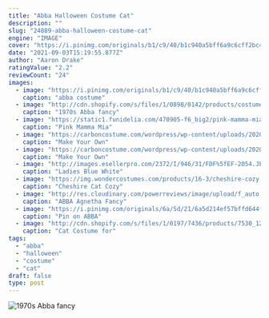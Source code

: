 ```yaml
---
title: "Abba Halloween Costume Cat"
description: ""
slug: "24889-abba-halloween-costume-cat"
engine: "IMAGE"
cover: "https://i.pinimg.com/originals/b1/c9/40/b1c940a5bff6a9c6cff2bc467ade80a6.jpg"
date: "2021-09-03T15:19:55.877Z"
author: "Aaron Drake"
ratingValue: "2.2"
reviewCount: "24"
images:
  - image: "https://i.pinimg.com/originals/b1/c9/40/b1c940a5bff6a9c6cff2bc467ade80a6.jpg"
    caption: "abba costume"
  - image: "http://cdn.shopify.com/s/files/1/0898/0142/products/costume-001087-the-1970s-abba-gold-girls_grande.jpeg?v=1439202648"
    caption: "1970s Abba fancy"
  - image: "https://static1.funidelia.com/470905-f6_big2/pink-mamma-mia-costume-for-girls-abba.jpg"
    caption: "Pink Mamma Mia"
  - image: "https://carboncostume.com/wordpress/wp-content/uploads/2020/02/Cat-Dress-back1.2.png"
    caption: "Make Your Own"
  - image: "https://carboncostume.com/wordpress/wp-content/uploads/2020/02/DSC_0276-650x430.jpg"
    caption: "Make Your Own"
  - image: "http://images.esellerpro.com/2372/I/946/31/FDF%5fEF-2054.JPG"
    caption: "Ladies Blue White"
  - image: "https://img.wondercostumes.com/products/16-3/cheshire-cozy.jpg"
    caption: "Cheshire Cat Cozy"
  - image: "http://res.cloudinary.com/powerreviews/image/upload/f_auto,w_221,h_521/prod/yeu9cgzl5ukzwp2rcf7d.jpg?TB_iframe=true&height=300&width=300"
    caption: "ABBA Agnetha Fancy"
  - image: "https://i.pinimg.com/originals/6a/5d/21/6a5d214ef57bffd644fa8d5428a50c7b.jpg"
    caption: "Pin on ABBA"
  - image: "http://cdn.shopify.com/s/files/1/0197/7436/products/7530_1200x1200.jpg?v=1584333245"
    caption: "Cat Costume for"
tags:
  - "abba"
  - "halloween"
  - "costume"
  - "cat"
draft: false
type: post
---
```



![1970s Abba fancy](http://cdn.shopify.com/s/files/1/0898/0142/products/costume-001087-the-1970s-abba-gold-girls_grande.jpeg?v=1439202648 "1970s Abba fancy")


<!--inArticleAds-->

<!--galleryOne-->


<!--inArticleAds-->

<!--galleryTwo-->


<!--galleryThree-->

